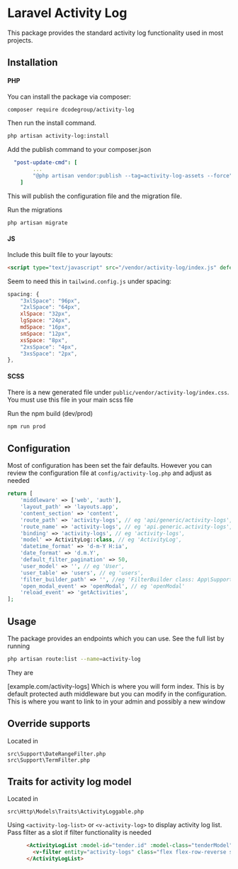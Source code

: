 # Laravel Activity Log

This package provides the standard activity log functionality used in most projects.

## Installation
#### PHP
You can install the package via composer:

```bash
composer require dcodegroup/activity-log
```

Then run the install command.

```bash
php artisan activity-log:install
```

Add the publish command to your composer.json 

```yaml
  "post-update-cmd": [
        ...
        "@php artisan vendor:publish --tag=activity-log-assets --force"
    ]
```

This will publish the configuration file and the migration file.

Run the migrations

```bash
php artisan migrate
```

#### JS

Include this built file to your layouts:

```html
<script type="text/javascript" src="/vendor/activity-log/index.js" defer></script>
```

Seem to need this in `tailwind.config.js` under spacing: 

```js
spacing: {
    "3xlSpace": "96px",
    "2xlSpace": "64px",
    xlSpace: "32px",
    lgSpace: "24px",
    mdSpace: "16px",
    smSpace: "12px",
    xsSpace: "8px",
    "2xsSpace": "4px",
    "3xsSpace": "2px",
},
```

#### SCSS

There is a new generated file under `public/vendor/activity-log/index.css`. You must use this file in your main scss file

Run the npm build (dev/prod)

```bash
npm run prod
```

## Configuration

Most of configuration has been set the fair defaults. However you can review the configuration file at `config/activity-log.php` and adjust as needed

```php
return [
    'middleware' => ['web', 'auth'],
    'layout_path' => 'layouts.app',
    'content_section' => 'content',
    'route_path' => 'activity-logs', // eg 'api/generic/activity-logs',
    'route_name' => 'activity-logs', // eg 'api.generic.activity-logs',
    'binding' => 'activity-logs', // eg 'activity-logs',
    'model' => ActivityLog::class, // eg 'ActivityLog',
    'datetime_format' => 'd-m-Y H:ia',
    'date_format' => 'd.m.Y',
    'default_filter_pagination' => 50,
    'user_model' => '', // eg 'User',
    'user_table' => 'users', // eg 'users',
    'filter_builder_path' => '', //eg 'FilterBuilder class: App\Support\QueryBuilder\Filters\FilterBuilder'
    'open_modal_event' => 'openModal', // eg 'openModal'
    'reload_event' => 'getActivities',
];

```

## Usage

The package provides an endpoints which you can use. See the full list by running
```bash
php artisan route:list --name=activity-log
```

They are

[example.com/activity-logs] Which is where you will form index. This is by default protected auth middleware but you can modify in the configuration. This is where you want to link to in your admin and possibly a new window

## Override supports

Located in
```
src\Support\DateRangeFilter.php
src\Support\TermFilter.php
```

## Traits for activity log model

Located in
```
src\Http\Models\Traits\ActivityLoggable.php
```

Using `<activity-log-list>` or `<v-activity-log>` to display activity log list. Pass filter as a slot if filter functionality is needed
```html
      <ActivityLogList :model-id="tender.id" :model-class="tenderModel">
        <v-filter entity="activity-logs" class="flex flex-row-reverse space-x-2 space-x-reverse"> </v-filter>
      </ActivityLogList>
```
